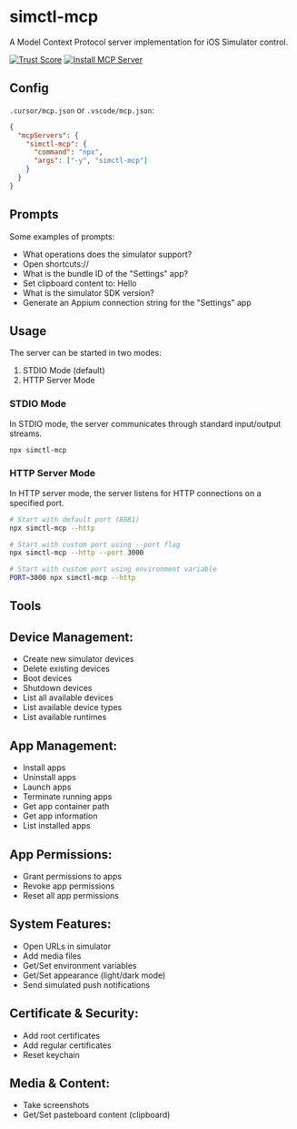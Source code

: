 # simctl-mcp

A Model Context Protocol server implementation for iOS Simulator control.

[![Trust Score](https://archestra.ai/mcp-catalog/api/badge/quality/ambar/simctl-mcp)](https://archestra.ai/mcp-catalog/ambar__simctl-mcp)
[![Install MCP Server](https://cursor.com/deeplink/mcp-install-dark.svg)](https://cursor.com/install-mcp?name=simctl-mcp&config=eyJjb21tYW5kIjoibnB4IC15IHNpbWN0bC1tY3AifQ%3D%3D)

## Config

`.cursor/mcp.json` or `.vscode/mcp.json`:

```json
{
  "mcpServers": {
    "simctl-mcp": {
      "command": "npx",
      "args": ["-y", "simctl-mcp"]
    }
  }
}
```

## Prompts

Some examples of prompts:

- What operations does the simulator support?
- Open shortcuts://
- What is the bundle ID of the "Settings" app?
- Set clipboard content to: Hello
- What is the simulator SDK version?
- Generate an Appium connection string for the "Settings" app

## Usage

The server can be started in two modes:

1. STDIO Mode (default)
2. HTTP Server Mode

### STDIO Mode

In STDIO mode, the server communicates through standard input/output streams.

```bash
npx simctl-mcp
```

### HTTP Server Mode

In HTTP server mode, the server listens for HTTP connections on a specified port.

```bash
# Start with default port (8081)
npx simctl-mcp --http

# Start with custom port using --port flag
npx simctl-mcp --http --port 3000

# Start with custom port using environment variable
PORT=3000 npx simctl-mcp --http
```

## Tools

## Device Management:
- Create new simulator devices
- Delete existing devices
- Boot devices
- Shutdown devices
- List all available devices
- List available device types
- List available runtimes

## App Management:
- Install apps
- Uninstall apps
- Launch apps
- Terminate running apps
- Get app container path
- Get app information
- List installed apps

## App Permissions:
- Grant permissions to apps
- Revoke app permissions
- Reset all app permissions

## System Features:
- Open URLs in simulator
- Add media files
- Get/Set environment variables
- Get/Set appearance (light/dark mode)
- Send simulated push notifications

## Certificate & Security:
- Add root certificates
- Add regular certificates
- Reset keychain

## Media & Content:
- Take screenshots
- Get/Set pasteboard content (clipboard)
